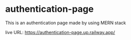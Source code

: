 # authentication-page
This is an authentication page made by using MERN stack

live URL: https://authentication-page.up.railway.app/

